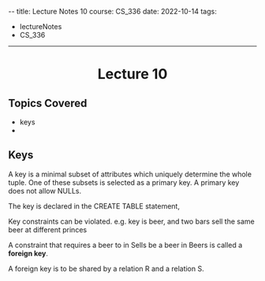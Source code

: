 --
title: Lecture Notes 10
course: CS_336
date: 2022-10-14
tags: 
- lectureNotes
- CS_336
---

<center><h1>Lecture 10</h1></center>

## Topics Covered
- keys
- 

## Keys
A key is a minimal subset of attributes which uniquely determine the whole tuple. One of these subsets is selected as a primary key. A primary key does not allow NULLs.

The key is declared in the CREATE TABLE statement,

Key constraints can be violated.
e.g. key is beer, and two bars sell the same beer at different princes

A constraint that requires a beer to in Sells be a beer in Beers is called a **foreign key**.

A foreign key is to be shared by a relation R and a relation S.